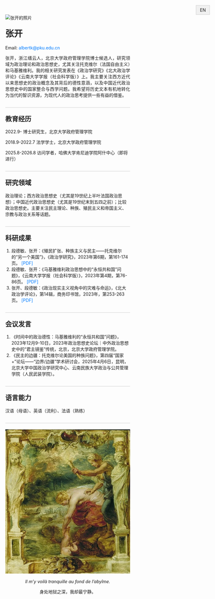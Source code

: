 <html lang="zh-CN">
<head>
  <meta charset="UTF-8" />
  <meta name="viewport" content="width=device-width, initial-scale=1.0" />
  <title>张开的个人网站</title>
  <style>
    * {
      box-sizing: border-box;
    }

    body {
      font-family: Arial, sans-serif;
      margin: 0 auto;
      padding: 20px;
      max-width: 900px;
      line-height: 1.6;
      word-break: break-word;
      color: #333;
    }

    h1, h2 {
      margin-top: 0;
      color: #222;
    }

    a {
      color: #007BFF;
      text-decoration: none;
    }

    a:hover {
      text-decoration: underline;
    }

    .intro-section {
      display: block;
      gap: 30px;
      margin-bottom: 20px;
    }

    .intro-section img {
      width: 100%
      max-width: 180px;
      height: auto;
      margin-bottom: 20px;
      display: block
    }

    .intro-text {
      text-align: justify;
    }

    .section {
      margin-top: 30px;
      border-top: 1px solid #ccc;
      padding-top: 20px;
    }

    ol, ul {
      padding-left: 20px;
    }

    .lang-toggle {
      position: fixed;
      top: 20px;
      right: 20px;
      background: #f0f0f0;
      border: 1px solid #ccc;
      padding: 6px 12px;
      cursor: pointer;
    }

    @media screen and (max-width: 768px) {
      .intro-section {
        flex-direction: column;
        align-items: center;
        text-align: center;
      }

      .intro-text {
        text-align: justify;
      }
    }
  </style>
</head>
<body>
  <div class="lang-toggle" onclick="toggleLang()">EN</div>

  <div class="intro-section">
    <img src="4b932ec969a40718bec70946dda41b86.jpeg" alt="张开的照片" />
    <div class="intro-text">
      <h1 class="zh">张开</h1>
      <h1 class="en" style="display:none">Zhang Kai</h1>
      <p>Email: <a href="mailto:albertk@pku.edu.cn">albertk@pku.edu.cn</a></p>
      <p class="zh">张开，浙江缙云人，北京大学政府管理学院博士候选人，研究领域为政治理论和政治思想史，尤其关注托克维尔（法国自由主义）和马基雅维利。我的相关研究发表在《政治学研究》《北大政治学评论》《云南大学学报（社会科学版）》上。我主要关注西方近代以来思想史的政治概念及其背后的德性意涵，以及中国近代政治思想史中的国家整合与西学问题。我希望将历史文本有机地转化为当代的智识资源，为现代人的政治思考提供一些有益的借鉴。</p>
      <p class="en" style="display:none">Zhang Kai, from Jinyun, Zhejiang, is a Ph.D. candidate at the School of Government, Peking University. His research focuses on political theory and the history of political thought, especially Tocqueville (French liberalism) and Machiavelli. His work has appeared in *Political Science Research*, *Peking University Political Science Review*, and *Journal of Yunnan University (Social Sciences)*. He is interested in how modern political concepts and virtue are shaped through the lens of early modern Western and Chinese political thought, aiming to draw meaningful insights for contemporary political reflection.</p>
    </div>
  </div>

  <div class="section">
    <h2 class="zh">教育经历</h2>
    <h2 class="en" style="display:none">Education</h2>
    <p class="zh">2022.9- 博士研究生，北京大学政府管理学院</p>
    <p class="zh">2018.9-2022.7 法学学士，北京大学政府管理学院</p>
    <p class="zh">2025.8-2026.8 访问学者，哈佛大学肯尼迪学院阿什中心（即将进行）</p>
    <p class="en" style="display:none">2022.9– Ph.D. Student, School of Government, Peking University<br />2018.9–2022.7 LL.B., School of Government, Peking University<br />2025.8–2026.8 Visiting Ph.D. Student Fellow，Rajawali Institute for Asia Fellowship, Ash Center, Harvard Kennedy School (forthcoming)</p>
  </div>

  <div class="section">
    <h2 class="zh">研究领域</h2>
    <h2 class="en" style="display:none">Research Interests</h2>
    <p class="zh">政治理论；西方政治思想史（尤其是19世纪上半叶法国政治思想）；中国近代政治思想史（尤其是19世纪末到五四之前）；比较政治思想史。主要关注民主理论、种族、殖民主义和帝国主义、宗教与政治关系等话题。</p>
    <p class="en" style="display:none">Political theory; history of Western political thought; modern Chinese political thought; comparative political thought. Key topics include democracy, race, colonialism and empire, and religion-politics relations.</p>
  </div>

  <div class="section">
    <h2 class="zh">科研成果</h2>
    <h2 class="en" style="display:none">Publications</h2>
    <ol>
      <li>
        <span class="zh">段德敏、张开：《殖民扩张、种族主义与民主——托克维尔的“另一个美国”》，《政治学研究》，2023年第6期，第161-174页。</span>
        <span class="en" style="display:none">Duan Demin & Zhang Kai, "Colonial Expansion, Racism, and Democracy: Tocqueville’s 'Other America'," *Political Science Research*, no. 6 (2023): 161–174.</span>
        <a href="#" target="_blank">[PDF]</a>
      </li>
      <li>
        <span class="zh">段德敏、张开：《马基雅维利政治思想中的“永恒共和国”问题》，《云南大学学报（社会科学版）》，2023年第4期，第76-86页。</span>
        <span class="en" style="display:none">Duan Demin & Zhang Kai, "The Problem of the 'Eternal Republic' in Machiavelli’s Political Thought," *Journal of Yunnan University (Social Sciences)*, no. 4 (2023): 76–86.</span>
        <a href="#" target="_blank">[PDF]</a>
      </li>
      <li>
        <span class="zh">张开、段德敏：《政治现实主义视角中的灾难与命运》，《北大政治学评论》，第14辑，商务印书馆，2023年，第253-263页。</span>
        <span class="en" style="display:none">Zhang Kai & Duan Demin, "Catastrophe and Fortune from a Political Realist Perspective," *Peking University Political Science Review*, Vol. 14 (2023): 253–263.</span>
        <a href="#" target="_blank">[PDF]</a>
      </li>
    </ol>
  </div>

  <div class="section">
    <h2 class="zh">会议发言</h2>
    <h2 class="en" style="display:none">Conference Presentations</h2>
    <ol>
      <li class="zh">《时间中的政治德性：马基雅维利的“永恒共和国”问题》，2023年12月9-10日，2023年政治思想史论坛｜中外政治思想史中的“君主镜鉴”传统，北京，北京大学政府管理学院。</li>
      <li class="zh">《民主的边疆：托克维尔论美国的种族问题》，第四届“国家+”论坛——“边界/边疆”学术研讨会，2025年4月6日，昆明，北京大学中国政治学研究中心、云南民族大学政治与公共管理学院（人民武装学院）。</li>
      <li class="en" style="display:none">"Political Virtue in Time: The Problem of the 'Eternal Republic' in Machiavelli", Dec 2023, School of Government, Peking University.</li>
      <li class="en" style="display:none">"The Frontier of Democracy: Tocqueville on Race in America", Apr 2025, 4th 'Nation+' Forum, Yunnan Minzu University.</li>
    </ol>
  </div>

  <div class="section">
    <h2 class="zh">语言能力</h2>
    <h2 class="en" style="display:none">Languages</h2>
    <p class="zh">汉语（母语）、英语（流利）、法语（熟练）</p>
    <p class="en" style="display:none">Chinese (native), English (fluent), French (proficient)</p>
  </div>

  <div class="section" style="text-align: center;">
        <img src="rs=w-800,cg-true.webp" alt="照片1" />
        <p style="font-style: italic;">Il m’y voilà tranquille au fond de l’abyîme.</p>
        <p>身处地狱之深，我却最宁静。</p>
    </div>

  <script>
    function toggleLang() {
      const zhElements = document.querySelectorAll('.zh');
      const enElements = document.querySelectorAll('.en');
      zhElements.forEach(el => el.style.display = el.style.display === 'none' ? '' : 'none');
      enElements.forEach(el => el.style.display = el.style.display === 'none' ? '' : 'none');

      const toggleBtn = document.querySelector('.lang-toggle');
      toggleBtn.innerText = toggleBtn.innerText === 'EN' ? '中文' : 'EN';
    }
  </script>
</body>
</html>
